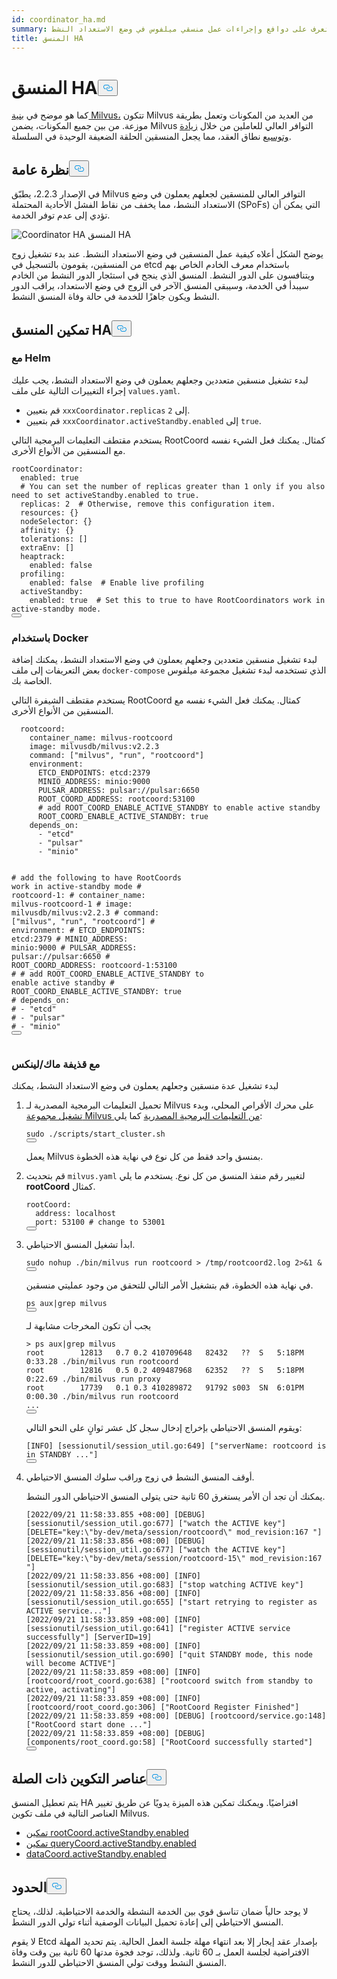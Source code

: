 ```yaml
---
id: coordinator_ha.md
summary: تعرف على دوافع وإجراءات عمل منسقي ميلفوس في وضع الاستعداد النشط.
title: المنسق HA
---
```

<h1 id="Coordinator-HA" class="common-anchor-header">المنسق HA<button data-href="#Coordinator-HA" class="anchor-icon" translate="no">
      <svg translate="no"
        aria-hidden="true"
        focusable="false"
        height="20"
        version="1.1"
        viewBox="0 0 16 16"
        width="16"
      >
        <path
          fill="#0092E4"
          fill-rule="evenodd"
          d="M4 9h1v1H4c-1.5 0-3-1.69-3-3.5S2.55 3 4 3h4c1.45 0 3 1.69 3 3.5 0 1.41-.91 2.72-2 3.25V8.59c.58-.45 1-1.27 1-2.09C10 5.22 8.98 4 8 4H4c-.98 0-2 1.22-2 2.5S3 9 4 9zm9-3h-1v1h1c1 0 2 1.22 2 2.5S13.98 12 13 12H9c-.98 0-2-1.22-2-2.5 0-.83.42-1.64 1-2.09V6.25c-1.09.53-2 1.84-2 3.25C6 11.31 7.55 13 9 13h4c1.45 0 3-1.69 3-3.5S14.5 6 13 6z"
        ></path>
      </svg>
    </button></h1><p>كما هو موضح في <a href="/docs/ar/architecture_overview.md">بنية Milvus،</a> تتكون Milvus من العديد من المكونات وتعمل بطريقة موزعة. من بين جميع المكونات، يضمن Milvus التوافر العالي للعاملين من خلال <a href="/docs/ar/scaleout.md">زيادة وتوسيع</a> نطاق العقد، مما يجعل المنسقين الحلقة الضعيفة الوحيدة في السلسلة.</p>
<h2 id="Overview" class="common-anchor-header">نظرة عامة<button data-href="#Overview" class="anchor-icon" translate="no">
      <svg translate="no"
        aria-hidden="true"
        focusable="false"
        height="20"
        version="1.1"
        viewBox="0 0 16 16"
        width="16"
      >
        <path
          fill="#0092E4"
          fill-rule="evenodd"
          d="M4 9h1v1H4c-1.5 0-3-1.69-3-3.5S2.55 3 4 3h4c1.45 0 3 1.69 3 3.5 0 1.41-.91 2.72-2 3.25V8.59c.58-.45 1-1.27 1-2.09C10 5.22 8.98 4 8 4H4c-.98 0-2 1.22-2 2.5S3 9 4 9zm9-3h-1v1h1c1 0 2 1.22 2 2.5S13.98 12 13 12H9c-.98 0-2-1.22-2-2.5 0-.83.42-1.64 1-2.09V6.25c-1.09.53-2 1.84-2 3.25C6 11.31 7.55 13 9 13h4c1.45 0 3-1.69 3-3.5S14.5 6 13 6z"
        ></path>
      </svg>
    </button></h2><p>في الإصدار 2.2.3، يطبّق Milvus التوافر العالي للمنسقين لجعلهم يعملون في وضع الاستعداد النشط، مما يخفف من نقاط الفشل الأحادية المحتملة (SPoFs) التي يمكن أن تؤدي إلى عدم توفر الخدمة.</p>
<p>
  
   <span class="img-wrapper"> <img translate="no" src="/docs/v2.5.x/assets/coordinator_ha.png" alt="Coordinator HA" class="doc-image" id="coordinator-ha" />
   </span> <span class="img-wrapper"> <span>المنسق HA</span> </span></p>
<p>يوضح الشكل أعلاه كيفية عمل المنسقين في وضع الاستعداد النشط. عند بدء تشغيل زوج من المنسقين، يقومون بالتسجيل في etcd باستخدام معرف الخادم الخاص بهم ويتنافسون على الدور النشط. المنسق الذي ينجح في استئجار الدور النشط من الخادم سيبدأ في الخدمة، وسيبقى المنسق الآخر في الزوج في وضع الاستعداد، يراقب الدور النشط ويكون جاهزًا للخدمة في حالة وفاة المنسق النشط.</p>
<h2 id="Enable-coordinator-HA" class="common-anchor-header">تمكين المنسق HA<button data-href="#Enable-coordinator-HA" class="anchor-icon" translate="no">
      <svg translate="no"
        aria-hidden="true"
        focusable="false"
        height="20"
        version="1.1"
        viewBox="0 0 16 16"
        width="16"
      >
        <path
          fill="#0092E4"
          fill-rule="evenodd"
          d="M4 9h1v1H4c-1.5 0-3-1.69-3-3.5S2.55 3 4 3h4c1.45 0 3 1.69 3 3.5 0 1.41-.91 2.72-2 3.25V8.59c.58-.45 1-1.27 1-2.09C10 5.22 8.98 4 8 4H4c-.98 0-2 1.22-2 2.5S3 9 4 9zm9-3h-1v1h1c1 0 2 1.22 2 2.5S13.98 12 13 12H9c-.98 0-2-1.22-2-2.5 0-.83.42-1.64 1-2.09V6.25c-1.09.53-2 1.84-2 3.25C6 11.31 7.55 13 9 13h4c1.45 0 3-1.69 3-3.5S14.5 6 13 6z"
        ></path>
      </svg>
    </button></h2><h3 id="With-Helm" class="common-anchor-header">مع Helm</h3><p>لبدء تشغيل منسقين متعددين وجعلهم يعملون في وضع الاستعداد النشط، يجب عليك إجراء التغييرات التالية على ملف <code translate="no">values.yaml</code>.</p>
<ul>
<li>قم بتعيين <code translate="no">xxxCoordinator.replicas</code> إلى <code translate="no">2</code>.</li>
<li>قم بتعيين <code translate="no">xxxCoordinator.activeStandby.enabled</code> إلى <code translate="no">true</code>.</li>
</ul>
<p>يستخدم مقتطف التعليمات البرمجية التالي RootCoord كمثال. يمكنك فعل الشيء نفسه مع المنسقين من الأنواع الأخرى.</p>
<pre><code translate="no" class="language-yaml">rootCoordinator:
  enabled: true
  <span class="hljs-comment"># You can set the number of replicas greater than 1 only if you also need to set activeStandby.enabled to true.</span>
  replicas: <span class="hljs-number">2</span>  <span class="hljs-comment"># Otherwise, remove this configuration item.</span>
  resources: {}
  nodeSelector: {}
  affinity: {}
  tolerations: []
  extraEnv: []
  heaptrack:
    enabled: false
  profiling:
    enabled: false  <span class="hljs-comment"># Enable live profiling</span>
  activeStandby:
    enabled: true  <span class="hljs-comment"># Set this to true to have RootCoordinators work in active-standby mode.</span>
<button class="copy-code-btn"></button></code></pre>
<h3 id="With-Docker" class="common-anchor-header">باستخدام Docker</h3><p>لبدء تشغيل منسقين متعددين وجعلهم يعملون في وضع الاستعداد النشط، يمكنك إضافة بعض التعريفات إلى ملف <code translate="no">docker-compose</code> الذي تستخدمه لبدء تشغيل مجموعة ميلفوس الخاصة بك.</p>
<p>يستخدم مقتطف الشيفرة التالي RootCoord كمثال. يمكنك فعل الشيء نفسه مع المنسقين من الأنواع الأخرى.</p>
<pre><code translate="no" class="language-yaml">  rootcoord:
    container_name: milvus-rootcoord
    image: milvusdb/milvus:v2<span class="hljs-number">.2</span><span class="hljs-number">.3</span>
    command: [<span class="hljs-string">&quot;milvus&quot;</span>, <span class="hljs-string">&quot;run&quot;</span>, <span class="hljs-string">&quot;rootcoord&quot;</span>]
    environment:
      ETCD_ENDPOINTS: etcd:<span class="hljs-number">2379</span>
      MINIO_ADDRESS: minio:<span class="hljs-number">9000</span>
      PULSAR_ADDRESS: pulsar://pulsar:<span class="hljs-number">6650</span>
      ROOT_COORD_ADDRESS: rootcoord:<span class="hljs-number">53100</span>
      <span class="hljs-comment"># add ROOT_COORD_ENABLE_ACTIVE_STANDBY to enable active standby</span>
      ROOT_COORD_ENABLE_ACTIVE_STANDBY: true
    depends_on:
      - <span class="hljs-string">&quot;etcd&quot;</span>
      - <span class="hljs-string">&quot;pulsar&quot;</span>
      - <span class="hljs-string">&quot;minio&quot;</span>

<span class="hljs-comment">#   add the following to have RootCoords work in active-standby mode</span>
<span class="hljs-comment">#   rootcoord-1:</span>
<span class="hljs-comment">#    container_name: milvus-rootcoord-1</span>
<span class="hljs-comment">#    image: milvusdb/milvus:v2.2.3</span>
<span class="hljs-comment">#    command: [&quot;milvus&quot;, &quot;run&quot;, &quot;rootcoord&quot;]</span>
<span class="hljs-comment">#    environment:</span>
<span class="hljs-comment">#      ETCD_ENDPOINTS: etcd:2379</span>
<span class="hljs-comment">#      MINIO_ADDRESS: minio:9000</span>
<span class="hljs-comment">#      PULSAR_ADDRESS: pulsar://pulsar:6650</span>
<span class="hljs-comment">#      ROOT_COORD_ADDRESS: rootcoord-1:53100</span>
<span class="hljs-comment">#      # add ROOT_COORD_ENABLE_ACTIVE_STANDBY to enable active standby</span>
<span class="hljs-comment">#      ROOT_COORD_ENABLE_ACTIVE_STANDBY: true</span>
<span class="hljs-comment">#    depends_on:</span>
<span class="hljs-comment">#      - &quot;etcd&quot;</span>
<span class="hljs-comment">#      - &quot;pulsar&quot;</span>
<span class="hljs-comment">#      - &quot;minio&quot;</span>
<button class="copy-code-btn"></button></code></pre>
<h3 id="With-MacLinux-shell" class="common-anchor-header">مع قذيفة ماك/لينكس</h3><p>لبدء تشغيل عدة منسقين وجعلهم يعملون في وضع الاستعداد النشط، يمكنك</p>
<ol>
<li><p>تحميل التعليمات البرمجية المصدرية لـ Milvus على محرك الأقراص المحلي، وبدء <a href="https://github.com/milvus-io/milvus/blob/master/DEVELOPMENT.md">تشغيل مجموعة Milvus من التعليمات البرمجية المصدرية</a> كما يلي:</p>
<pre><code translate="no" class="language-shell"><span class="hljs-built_in">sudo</span> ./scripts/start_cluster.sh
<button class="copy-code-btn"></button></code></pre>
<p>يعمل Milvus بمنسق واحد فقط من كل نوع في نهاية هذه الخطوة.</p></li>
<li><p>قم بتحديث <code translate="no">milvus.yaml</code> لتغيير رقم منفذ المنسق من كل نوع. يستخدم ما يلي <strong>rootCoord</strong> كمثال.</p>
<pre><code translate="no" class="language-yaml">rootCoord:
  address: localhost
  port: <span class="hljs-number">53100</span> <span class="hljs-comment"># change to 53001</span>
<button class="copy-code-btn"></button></code></pre></li>
<li><p>ابدأ تشغيل المنسق الاحتياطي.</p>
<pre><code translate="no" class="language-shell"><span class="hljs-built_in">sudo</span> <span class="hljs-built_in">nohup</span> ./bin/milvus run rootcoord &gt; /tmp/rootcoord2.<span class="hljs-built_in">log</span> 2&gt;&amp;1 &amp;
<button class="copy-code-btn"></button></code></pre>
<p>في نهاية هذه الخطوة، قم بتشغيل الأمر التالي للتحقق من وجود عمليتي منسقين.</p>
<pre><code translate="no" class="language-shell">ps aux|grep milvus
<button class="copy-code-btn"></button></code></pre>
<p>يجب أن تكون المخرجات مشابهة لـ</p>
<pre><code translate="no" class="language-shell">&gt; ps aux|grep milvus
root        12813   0.7 0.2 410709648   82432   ??  S   5:18PM  0:33.28 ./bin/milvus run rootcoord
root        12816   0.5 0.2 409487968   62352   ??  S   5:18PM  0:22.69 ./bin/milvus run proxy
root        17739   0.1 0.3 410289872   91792 s003  SN  6:01PM  0:00.30 ./bin/milvus run rootcoord
...
<button class="copy-code-btn"></button></code></pre>
<p>ويقوم المنسق الاحتياطي بإخراج إدخال سجل كل عشر ثوانٍ على النحو التالي:</p>
<pre><code translate="no" class="language-shell">[INFO] [sessionutil/session_util.go:649] [<span class="hljs-string">&quot;serverName: rootcoord is in STANDBY ...&quot;</span>]
<button class="copy-code-btn"></button></code></pre></li>
<li><p>أوقف المنسق النشط في زوج وراقب سلوك المنسق الاحتياطي.</p>
<p>يمكنك أن تجد أن الأمر يستغرق 60 ثانية حتى يتولى المنسق الاحتياطي الدور النشط.</p>
<pre><code translate="no" class="language-shell">[2022/09/21 11:58:33.855 +08:00] [DEBUG] [sessionutil/session_util.go:677] [<span class="hljs-string">&quot;watch the ACTIVE key&quot;</span>] [DELETE=<span class="hljs-string">&quot;key:\&quot;by-dev/meta/session/rootcoord\&quot; mod_revision:167 &quot;</span>]
[2022/09/21 11:58:33.856 +08:00] [DEBUG] [sessionutil/session_util.go:677] [<span class="hljs-string">&quot;watch the ACTIVE key&quot;</span>] [DELETE=<span class="hljs-string">&quot;key:\&quot;by-dev/meta/session/rootcoord-15\&quot; mod_revision:167 &quot;</span>]
[2022/09/21 11:58:33.856 +08:00] [INFO] [sessionutil/session_util.go:683] [<span class="hljs-string">&quot;stop watching ACTIVE key&quot;</span>]
[2022/09/21 11:58:33.856 +08:00] [INFO] [sessionutil/session_util.go:655] [<span class="hljs-string">&quot;start retrying to register as ACTIVE service...&quot;</span>]
[2022/09/21 11:58:33.859 +08:00] [INFO] [sessionutil/session_util.go:641] [<span class="hljs-string">&quot;register ACTIVE service successfully&quot;</span>] [ServerID=19]
[2022/09/21 11:58:33.859 +08:00] [INFO] [sessionutil/session_util.go:690] [<span class="hljs-string">&quot;quit STANDBY mode, this node will become ACTIVE&quot;</span>]
[2022/09/21 11:58:33.859 +08:00] [INFO] [rootcoord/root_coord.go:638] [<span class="hljs-string">&quot;rootcoord switch from standby to active, activating&quot;</span>]
[2022/09/21 11:58:33.859 +08:00] [INFO] [rootcoord/root_coord.go:306] [<span class="hljs-string">&quot;RootCoord Register Finished&quot;</span>]
[2022/09/21 11:58:33.859 +08:00] [DEBUG] [rootcoord/service.go:148] [<span class="hljs-string">&quot;RootCoord start done ...&quot;</span>]
[2022/09/21 11:58:33.859 +08:00] [DEBUG] [components/root_coord.go:58] [<span class="hljs-string">&quot;RootCoord successfully started&quot;</span>]
<button class="copy-code-btn"></button></code></pre></li>
</ol>
<h2 id="Related-configuration-items" class="common-anchor-header">عناصر التكوين ذات الصلة<button data-href="#Related-configuration-items" class="anchor-icon" translate="no">
      <svg translate="no"
        aria-hidden="true"
        focusable="false"
        height="20"
        version="1.1"
        viewBox="0 0 16 16"
        width="16"
      >
        <path
          fill="#0092E4"
          fill-rule="evenodd"
          d="M4 9h1v1H4c-1.5 0-3-1.69-3-3.5S2.55 3 4 3h4c1.45 0 3 1.69 3 3.5 0 1.41-.91 2.72-2 3.25V8.59c.58-.45 1-1.27 1-2.09C10 5.22 8.98 4 8 4H4c-.98 0-2 1.22-2 2.5S3 9 4 9zm9-3h-1v1h1c1 0 2 1.22 2 2.5S13.98 12 13 12H9c-.98 0-2-1.22-2-2.5 0-.83.42-1.64 1-2.09V6.25c-1.09.53-2 1.84-2 3.25C6 11.31 7.55 13 9 13h4c1.45 0 3-1.69 3-3.5S14.5 6 13 6z"
        ></path>
      </svg>
    </button></h2><p>يتم تعطيل المنسق HA افتراضيًا. ويمكنك تمكين هذه الميزة يدويًا عن طريق تغيير العناصر التالية في ملف تكوين Milvus.</p>
<ul>
<li><a href="/docs/ar/configure_rootcoord.md#rootCoordactiveStandbyenabled">تمكين rootCoord.activeStandby.enabled</a></li>
<li><a href="/docs/ar/configure_querycoord.md#queryCoordactiveStandbyenabled">تمكين queryCoord.activeStandby.enabled</a></li>
<li><a href="/docs/ar/configure_datacoord.md#dataCoordactiveStandbyenabled">dataCoord.activeStandby.enabled</a></li>
</ul>
<h2 id="Limits" class="common-anchor-header">الحدود<button data-href="#Limits" class="anchor-icon" translate="no">
      <svg translate="no"
        aria-hidden="true"
        focusable="false"
        height="20"
        version="1.1"
        viewBox="0 0 16 16"
        width="16"
      >
        <path
          fill="#0092E4"
          fill-rule="evenodd"
          d="M4 9h1v1H4c-1.5 0-3-1.69-3-3.5S2.55 3 4 3h4c1.45 0 3 1.69 3 3.5 0 1.41-.91 2.72-2 3.25V8.59c.58-.45 1-1.27 1-2.09C10 5.22 8.98 4 8 4H4c-.98 0-2 1.22-2 2.5S3 9 4 9zm9-3h-1v1h1c1 0 2 1.22 2 2.5S13.98 12 13 12H9c-.98 0-2-1.22-2-2.5 0-.83.42-1.64 1-2.09V6.25c-1.09.53-2 1.84-2 3.25C6 11.31 7.55 13 9 13h4c1.45 0 3-1.69 3-3.5S14.5 6 13 6z"
        ></path>
      </svg>
    </button></h2><p>لا يوجد حالياً ضمان تناسق قوي بين الخدمة النشطة والخدمة الاحتياطية. لذلك، يحتاج المنسق الاحتياطي إلى إعادة تحميل البيانات الوصفية أثناء تولي الدور النشط.</p>
<p>لا يقوم Etcd بإصدار عقد إيجار إلا بعد انتهاء مهلة جلسة العمل الحالية. يتم تحديد المهلة الافتراضية لجلسة العمل بـ 60 ثانية. ولذلك، توجد فجوة مدتها 60 ثانية بين وقت وفاة المنسق النشط ووقت تولي المنسق الاحتياطي للدور النشط.</p>
